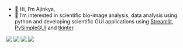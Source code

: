 - 👋 Hi, I’m Ajinkya, 
- 👀 I’m interested in scientific bio-image analysis, data analysis using python and developing scientific GUI applications using [Streamlit](https://streamlit.io/), [PySimpleGUI](https://www.pysimplegui.org/en/latest/) and [tkinter](https://docs.python.org/3/library/tkinter.html).

![](http://github-profile-summary-cards.vercel.app/api/cards/repos-per-language?username=ajinkya-kulkarni&theme=github_dark)
![](http://github-profile-summary-cards.vercel.app/api/cards/most-commit-language?username=ajinkya-kulkarni&theme=github_dark)
![](http://github-profile-summary-cards.vercel.app/api/cards/stats?username=ajinkya-kulkarni&theme=github_dark)
![](http://github-profile-summary-cards.vercel.app/api/cards/productive-time?username=ajinkya-kulkarni&theme=github_dark&utcOffset=8)

<!-- 
![](https://github-readme-stats.vercel.app/api?username=ajinkya-kulkarni&show_icons=true&theme=dark&count_private=true&hide_border=true&include_all_commits=true&text_bold=false)
![](http://github-profile-summary-cards.vercel.app/api/cards/profile-details?username=ajinkya-kulkarni&theme=github_dark)
[![](https://github-readme-stats.vercel.app/api/top-langs/?username=ajinkya-kulkarni&layout=compact&theme=vue-dark&bg_color=00000000&langs_count=5&hide_border=true)](https://github.com/ajinkya-kulkarni)
![](http://github-profile-summary-cards.vercel.app/api/cards/repos-per-language?username=ajinkya-kulkarni&theme=github_dark)
![](http://github-profile-summary-cards.vercel.app/api/cards/most-commit-language?username=ajinkya-kulkarni&theme=github_dark)
![](http://github-profile-summary-cards.vercel.app/api/cards/stats?username=ajinkya-kulkarni&theme=github_dark)
![](http://github-profile-summary-cards.vercel.app/api/cards/productive-time?username=ajinkya-kulkarni&theme=github_dark&utcOffset=8)
ajinkya-kulkarni/ajinkya-kulkarni is a ✨ special ✨ repository because its `README.md` (this file) appears on your GitHub profile.
You can click the Preview link to take a look at your changes.
---->
